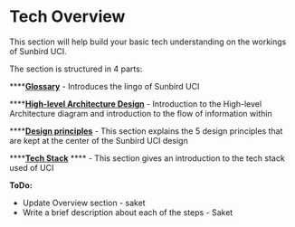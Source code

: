 # Tech Overview

This section will help build your basic tech understanding on the workings of Sunbird UCI.&#x20;

The section is structured in 4 parts:

****[**Glossary**](glossary.md) - Introduces the lingo of Sunbird UCI

****[**High-level Architecture Design**](high-level-tech-architecture.md) - Introduction to the High-level Architecture diagram and introduction to the flow of information within

****[**Design principles**](design-principles.md) - This section explains the 5 design principles that are kept at the center of the Sunbird UCI design

****[**Tech Stack**](tech-stack.md) **** - This section gives an introduction to the tech stack used of UCI



**ToDo:**

* Update Overview section - saket
* Write a brief description about each of the steps - Saket

